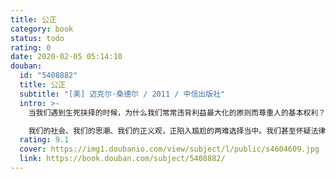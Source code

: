 ```yaml
---
title: 公正
category: book
status: todo
rating: 0
date: 2020-02-05 05:14:10
douban:
  id: "5408882"
  title: 公正
  subtitle: "[美] 迈克尔·桑德尔 / 2011 / 中信出版社"
  intro: >-
    当我们遇到生死抉择的时候，为什么我们常常违背利益最大化的原则而尊重人的基本权利？可是，当我们口口声声说生命至上时，为什么像福特汽车这样的企业却会给生命贴上价格标签？如果我们尊重个体的权利，但为什么大多数人又会反对同性恋婚姻？我们认为法律必须保护合同的有效性，但为什么一些双方自愿签订的合同却被法院推翻？

    我们的社会、我们的思潮、我们的正义观，正陷入尴尬的两难选择当中。我们甚至怀疑法律是否是公正的，因为法律无法回避个人的道德判断，无法做到中立性。我们能否找到另外一条道路，让我们的社会规范即体现人性，又体现客观性？“世界最受欢迎的老师之一”的迈克尔•桑德尔教授寻找的，正是我们期待的有关公正的第三条路径：培养我们每个人的德性，做出有道德的选择。
  rating: 9.1
  cover: https://img1.doubanio.com/view/subject/l/public/s4604609.jpg
  link: https://book.douban.com/subject/5408882/
---
```


